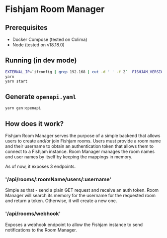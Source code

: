 # Fishjam Room Manager

## Prerequisites

- Docker Compose (tested on Colima)
- Node (tested on v18.18.0)

## Running (in dev mode)

```sh
EXTERNAL_IP=`ifconfig | grep 192.168 | cut -d ' ' -f 2`  FISHJAM_VERSION=edge docker-compose -f docker-compose-dev.yaml up
yarn
yarn start
```

## Generate `openapi.yaml`

```sh
yarn gen:openapi
```

## How does it work?

Fishjam Room Manager serves the purpose of a simple backend that allows users to create and/or join Fishjam rooms.
Users must provide a room name and their username to obtain an authentication token that allows them to connect to a Fishjam instance.
Room Manager manages the room names and user names by itself by keeping the mappings in memory.

As of now, it exposes 3 endpoints.

### '/api/rooms/:roomName/users/:username'

Simple as that - send a plain GET request and receive an auth token.
Room Manager will search its memory for the username for the requested room and return a token.
Otherwise, it will create a new one.

### '/api/rooms/webhook'

Exposes a webhook endpoint to allow the Fishjam instance to send notifications to the Room Manager.
